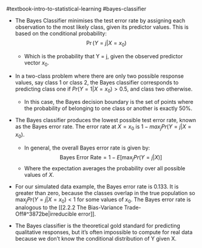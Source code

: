 #textbook-intro-to-statistical-learning #bayes-classifier

- The Bayes Classifier minimises the test error rate by assigning each observation to the most likely class, given its predictor values. This is based on the conditional probability: 
$$\Pr(Y = j | X = x_0)$$
  - Which is the probability that Y = j, given the observed predictor vector $x_0$. 

- In a two-class problem where there are only two possible response values, say class 1 or class 2, the Bayes classifier corresponds to predicting class one if $Pr(Y = 1|X = x_0) > 0.5$, and class two otherwise. 
  - In this case, the Bayes decision boundary is the set of points where the probability of belonging to one class or another is exactly 50%. 

- The Bayes classifier produces the lowest possible test error rate, known as the Bayes error rate. The error rate at $X = x_0$ is $1−max_j Pr(Y = j|X = x_0)$.
  - In general, the overall Bayes error rate is given by:
  $$ \text{{Bayes Error Rate}} = 1 - E\left[\max_j Pr(Y = j|X)\right] $$   
  - Where the expectation averages the probability over all possible values of $X$. 

- For our simulated data example, the Bayes error rate is 0.133. It is greater than zero, because the classes overlap in the true population so $\max_j Pr(Y = j|X = x_0) < 1$ for some values of $x_0$. The Bayes error rate is analogous to the [[2.2.2 The Bias-Variance Trade-Off#^3872be|irreducible error]]. 
  
- The Bayes classifier is the theoretical gold standard for predicting qualitative responses, but it’s often impossible to compute for real data because we don’t know the conditional distribution of Y given X.


